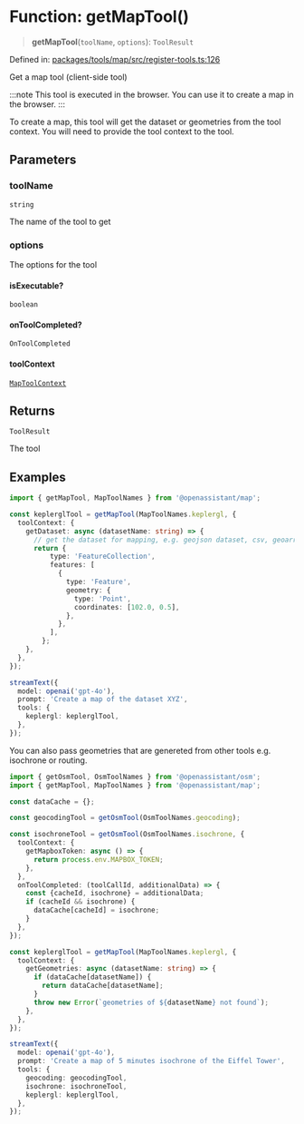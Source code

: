 # Function: getMapTool()

> **getMapTool**(`toolName`, `options`): `ToolResult`

Defined in: [packages/tools/map/src/register-tools.ts:126](https://github.com/geodaopenjs/openassistant/blob/0a6a7e7306d75a25dc968b3117f04cb7bd613bec/packages/tools/map/src/register-tools.ts#L126)

Get a map tool (client-side tool)

:::note
This tool is executed in the browser. You can use it to create a map in the browser.
:::

To create a map, this tool will get the dataset or geometries from the tool context.
You will need to provide the tool context to the tool.

## Parameters

### toolName

`string`

The name of the tool to get

### options

The options for the tool

#### isExecutable?

`boolean`

#### onToolCompleted?

`OnToolCompleted`

#### toolContext

[`MapToolContext`](../type-aliases/MapToolContext.md)

## Returns

`ToolResult`

The tool

## Examples

```typescript
import { getMapTool, MapToolNames } from '@openassistant/map';

const keplerglTool = getMapTool(MapToolNames.keplergl, {
  toolContext: {
    getDataset: async (datasetName: string) => {
      // get the dataset for mapping, e.g. geojson dataset, csv, geoarrow etc.
      return {
          type: 'FeatureCollection',
          features: [
            {
              type: 'Feature',
              geometry: {
                type: 'Point',
                coordinates: [102.0, 0.5],
              },
            },
          ],
        };
    },
  },
});

streamText({
  model: openai('gpt-4o'),
  prompt: 'Create a map of the dataset XYZ',
  tools: {
    keplergl: keplerglTool,
  },
});
```

You can also pass geometries that are genereted from other tools e.g. isochrone or routing.

```typescript
import { getOsmTool, OsmToolNames } from '@openassistant/osm';
import { getMapTool, MapToolNames } from '@openassistant/map';

const dataCache = {};

const geocodingTool = getOsmTool(OsmToolNames.geocoding);

const isochroneTool = getOsmTool(OsmToolNames.isochrone, {
  toolContext: {
    getMapboxToken: async () => {
      return process.env.MAPBOX_TOKEN;
    },
  },
  onToolCompleted: (toolCallId, additionalData) => {
    const {cacheId, isochrone} = additionalData;
    if (cacheId && isochrone) {
      dataCache[cacheId] = isochrone;
    }
  },
});

const keplerglTool = getMapTool(MapToolNames.keplergl, {
  toolContext: {
    getGeometries: async (datasetName: string) => {
      if (dataCache[datasetName]) {
        return dataCache[datasetName];
      }
      throw new Error(`geometries of ${datasetName} not found`);
    },
  },
});

streamText({
  model: openai('gpt-4o'),
  prompt: 'Create a map of 5 minutes isochrone of the Eiffel Tower',
  tools: {
    geocoding: geocodingTool,
    isochrone: isochroneTool,
    keplergl: keplerglTool,
  },
});
```

